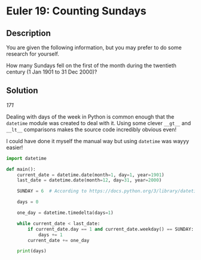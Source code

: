 
# Euler 19: Counting Sundays

## Description
You are given the following information, but you may prefer to do some research for yourself.

How many Sundays fell on the first of the month during the twentieth century (1 Jan 1901 to 31 Dec 2000)?

## Solution
*171*

Dealing with days of the week in Python is common enough that
the `datetime` module was created to deal with it. Using some
clever `__gt__` and `__lt__` comparisons makes the source code
incredibly obvious even!

I could have done it myself the manual way but using `datetime` was wayyy easier!

```python
import datetime

def main():
    current_date = datetime.date(month=1, day=1, year=1901)
    last_date = datetime.date(month=12, day=31, year=2000)

    SUNDAY = 6  # According to https://docs.python.org/3/library/datetime.html#datetime.date.weekday 

    days = 0

    one_day = datetime.timedelta(days=1)

    while current_date < last_date:
        if current_date.day == 1 and current_date.weekday() == SUNDAY:
            days += 1
        current_date += one_day

    print(days)
    
```
